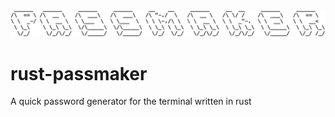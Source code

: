 <img src="passmaker.png" width="600"/>

# rust-passmaker

A quick password generator for the terminal written in rust
